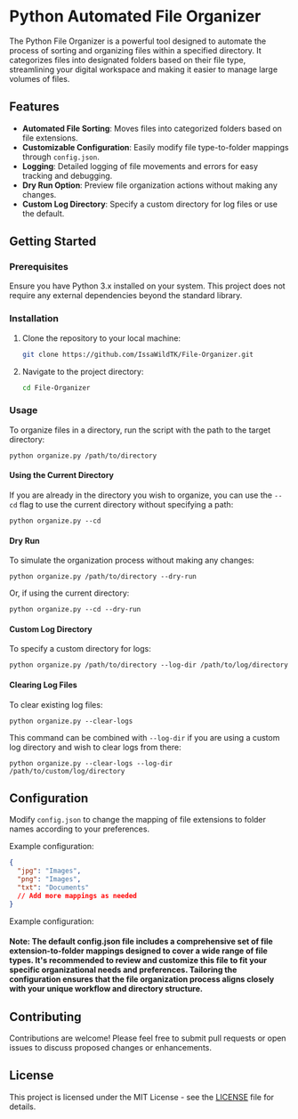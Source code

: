 # Python Automated File Organizer

The Python File Organizer is a powerful tool designed to automate the process of sorting and organizing files within a specified directory. It categorizes files into designated folders based on their file type, streamlining your digital workspace and making it easier to manage large volumes of files.

## Features

- **Automated File Sorting**: Moves files into categorized folders based on file extensions.
- **Customizable Configuration**: Easily modify file type-to-folder mappings through `config.json`.
- **Logging**: Detailed logging of file movements and errors for easy tracking and debugging.
- **Dry Run Option**: Preview file organization actions without making any changes.
- **Custom Log Directory**: Specify a custom directory for log files or use the default.

## Getting Started

### Prerequisites

Ensure you have Python 3.x installed on your system. This project does not require any external dependencies beyond the standard library.

### Installation

1. Clone the repository to your local machine:
    
    ```bash
    git clone https://github.com/IssaWildTK/File-Organizer.git
    ```
2. Navigate to the project directory:
    
    ```bash
    cd File-Organizer
    ```

### Usage

To organize files in a directory, run the script with the path to the target directory:
    
    
    python organize.py /path/to/directory
    

#### Using the Current Directory

If you are already in the directory you wish to organize, you can use the `--cd` flag to use the current directory without specifying a path:
    
    
    python organize.py --cd
    

#### Dry Run

To simulate the organization process without making any changes:
    
    
    python organize.py /path/to/directory --dry-run
    
    
Or, if using the current directory:
    
    
    python organize.py --cd --dry-run
    

#### Custom Log Directory

To specify a custom directory for logs:
    
    
    python organize.py /path/to/directory --log-dir /path/to/log/directory
    

#### Clearing Log Files

To clear existing log files:
    
    
    python organize.py --clear-logs
    

This command can be combined with `--log-dir` if you are using a custom log directory and wish to clear logs from there:

    
    python organize.py --clear-logs --log-dir /path/to/custom/log/directory
    

## Configuration

Modify `config.json` to change the mapping of file extensions to folder names according to your preferences.

Example configuration:
```json
{
  "jpg": "Images",
  "png": "Images",
  "txt": "Documents"
  // Add more mappings as needed
}
```

Example configuration:

#### Note: The default config.json file includes a comprehensive set of file extension-to-folder mappings designed to cover a wide range of file types. It's recommended to review and customize this file to fit your specific organizational needs and preferences. Tailoring the configuration ensures that the file organization process aligns closely with your unique workflow and directory structure.

## Contributing

Contributions are welcome! Please feel free to submit pull requests or open issues to discuss proposed changes or enhancements.

## License

This project is licensed under the MIT License - see the [LICENSE](LICENSE) file for details.

